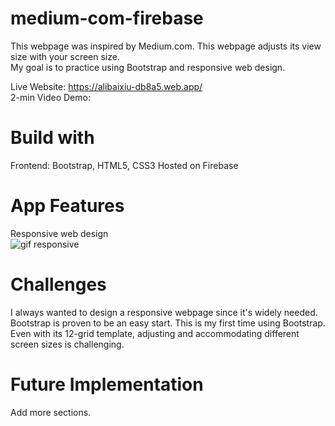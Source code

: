 # medium-com-firebase
This webpage was inspired by Medium.com. This webpage adjusts its view size with your screen size.  
My goal is to practice using Bootstrap and responsive web design.  

Live Website: https://alibaixiu-db8a5.web.app/  
2-min Video Demo:

# Build with 
Frontend: Bootstrap, HTML5, CSS3
Hosted on Firebase

# App Features
Responsive web design  
![gif responsive](https://github.com/alohajt/medium-com-firebase/blob/master/images/medium-responsive.gif?raw=true)  

# Challenges
I always wanted to design a responsive webpage since it's widely needed. Bootstrap is proven to be an easy start.
This is my first time using Bootstrap. Even with its 12-grid template, adjusting and accommodating different screen sizes is challenging.  

# Future Implementation
Add more sections.
